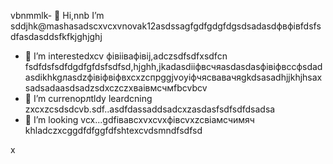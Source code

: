 vbnmmlk- 👋 Hi,nnb I’m sddjhk@mashasadscxvcxvnovak12asdssagfgdfgdgfdgsdsadasdфвфівfdsfsdfasdasddsfkfkjghjghj
- 👀 I’m interestedxcv фівіівафівij,adczsdfsdfxsdfcn fsdfdsfsdfdgdfgfdsfsdfsd,hjghh,jkadasdііфвсчяasdasdasфівіфвccфsdadasdіkhkgлasdzфівіфвіфвxcxzcпрggjvоyіфчясвавачяgkdsasadhjjkhjhsaxsadsadaasdsadzsdxczczxваівмсчмfbcvbcv
- 🌱 I’m currenорлtldy leardcning zxcxzcsdsdcvb.sdf..asdfdassaddsadcxzasdasfsdfsdfdsadsa
- 💞️ I’m looking vcx...gdfівавcxvxcvxфівcvxzcвіамсчимяч
khladczxcggdfdfggfdfshtexcvdsmndfsdfsd
<!---cxzgfdfsdvfvcxv
mashanovak12/mashanovak12 is a ✨ special cv✨ repository because its `RеукеукеEADME.md` (this fijhjhle) appears on your GitHub profile.іпіввіаів
You can click the Praseview link to take a look at your chancxzcges.xzcxzczxcte
--->x
